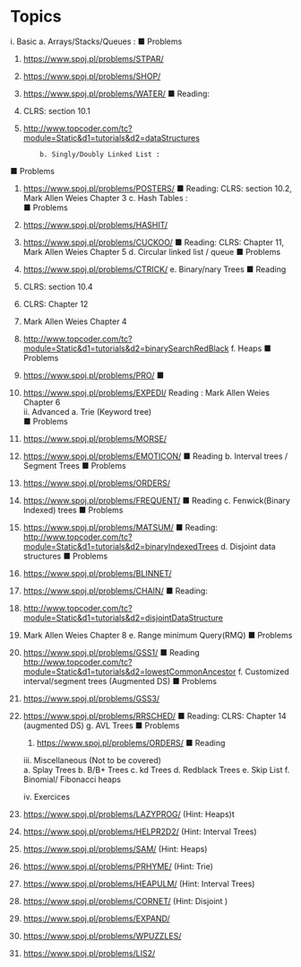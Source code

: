 Topics
===========

i. Basic 
a. Arrays/Stacks/Queues : 
■ Problems 
1. https://www.spoj.pl/problems/STPAR/ 
2. https://www.spoj.pl/problems/SHOP/ 
3. https://www.spoj.pl/problems/WATER/ 
■ Reading:  
1. CLRS: section 10.1 
2. http://www.topcoder.com/tc?module=Static&d1=tutorials&d2=dataStructures 
 
           b. Singly/Doubly Linked List : 
■ Problems 
1. https://www.spoj.pl/problems/POSTERS/ 
■ Reading: CLRS: section 10.2, Mark Allen Weies Chapter 3 
            c. Hash Tables :  
■ Problems 
1. https://www.spoj.pl/problems/HASHIT/ 
2. https://www.spoj.pl/problems/CUCKOO/ 
■ Reading: CLRS: Chapter 11, Mark Allen Weies Chapter 5 
            d. Circular linked list / queue 
■ Problems 
1. https://www.spoj.pl/problems/CTRICK/ 
            e. Binary/nary  Trees 
■ Reading 
1. CLRS: section 10.4 
2. CLRS: Chapter 12 
3. Mark Allen Weies Chapter 4 
4. http://www.topcoder.com/tc?module=Static&d1=tutorials&d2=binarySearchRedBlack 
            f. Heaps 
■ Problems 
1. https://www.spoj.pl/problems/PRO/ 
 ■
2. https://www.spoj.pl/problems/EXPEDI/ 
Reading : Mark Allen Weies Chapter 6  
    ii. Advanced 
a. Trie (Keyword tree)  
■ Problems 
1. https://www.spoj.pl/problems/MORSE/ 
2. https://www.spoj.pl/problems/EMOTICON/ 
■ Reading 
b. Interval trees / Segment Trees 
■ Problems 
1. https://www.spoj.pl/problems/ORDERS/ 
2. https://www.spoj.pl/problems/FREQUENT/ 
■ Reading 
c. Fenwick(Binary Indexed) trees 
■ Problems 
1. https://www.spoj.pl/problems/MATSUM/ 
■ Reading: http://www.topcoder.com/tc?module=Static&d1=tutorials&d2=binaryIndexedTrees 
d. Disjoint data structures 
■ Problems 
1. https://www.spoj.pl/problems/BLINNET/ 
2. https://www.spoj.pl/problems/CHAIN/ 
■ Reading: 
1.  http://www.topcoder.com/tc?module=Static&d1=tutorials&d2=disjointDataStructure 
2. Mark Allen Weies Chapter 8 
e. Range minimum Query(RMQ) 
■ Problems 
1. https://www.spoj.pl/problems/GSS1/ 
■ Reading http://www.topcoder.com/tc?module=Static&d1=tutorials&d2=lowestCommonAncestor 
f. Customized interval/segment trees (Augmented DS) 
■ Problems 
1. https://www.spoj.pl/problems/GSS3/ 
2. https://www.spoj.pl/problems/RRSCHED/ 
■ Reading: CLRS: Chapter 14 (augmented DS) 
          g.  AVL Trees 
■ Problems 
   1. https://www.spoj.pl/problems/ORDERS/ 
■ Reading 
 
    iii. Miscellaneous (Not to be covered)   
a. Splay Trees 
b. B/B+ Trees 
c. k­d Trees 
d. Red­black Trees 
e. Skip List 
f. Binomial/ Fibonacci heaps 
 
    iv. Exercices 
1. https://www.spoj.pl/problems/LAZYPROG/ (Hint: Heaps)t 
2. https://www.spoj.pl/problems/HELPR2D2/ (Hint: Interval Trees) 
3. https://www.spoj.pl/problems/SAM/ (Hint: Heaps) 
4. https://www.spoj.pl/problems/PRHYME/ (Hint: Trie) 
5. https://www.spoj.pl/problems/HEAPULM/ (Hint: Interval Trees) 
6. https://www.spoj.pl/problems/CORNET/ (Hint: Disjoint ) 
7. https://www.spoj.pl/problems/EXPAND/ 
8. https://www.spoj.pl/problems/WPUZZLES/ 
9. https://www.spoj.pl/problems/LIS2/